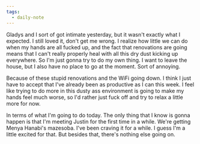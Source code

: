 ```yaml
---
tags:
  - daily-note
---
```

Gladys and I sort of got intimate yesterday, but it wasn't exactly what I expected. I still loved it, don't get me wrong. I realize how little we can do when my hands are all fucked up, and the fact that renovations are going means that I can't really properly heal with all this dry dust kicking up everywhere. So I'm just gonna try to do my own thing. I want to leave the house, but I also have no place to go at the moment. Sort of annoying.

Because of these stupid renovations and the WiFi going down. I think I just have to accept that I've already been as productive as I can this week. I feel like trying to do more in this dusty ass environment is going to make my hands feel much worse, so I'd rather just fuck off and try to relax a little more for now.

In terms of what I'm going to do today. The only thing that I know is gonna happen is that I'm meeting Justin for the first time in a while. We're getting Menya Hanabi's mazesoba. I've been craving it for a while. I guess I'm a little excited for that. But besides that, there's nothing else going on.
